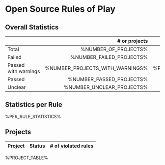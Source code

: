 # Open Source Rules of Play

## Overall Statistics

|                           | # or projects                    | % or projects                      |
| :------------------------ | -------------------------------: | ---------------------------------: |
| Total                     |             %NUMBER_OF_PROJECTS% |                               100% |
| Failed                    |         %NUMBER_FAILED_PROJECTS% |         %PERCENT_FAILED_PROJECTS%% |
| Passed with&nbsp;warnings |  %NUMBER_PROJECTS_WITH_WARNINGS% |  %PERCENT_PROJECTS_WITH_WARNINGS%% |
| Passed                    |         %NUMBER_PASSED_PROJECTS% |         %PERCENT_PASSED_PROJECTS%% |
| Unclear                   |        %NUMBER_UNCLEAR_PROJECTS% |        %PERCENT_UNCLEAR_PROJECTS%% |

## Statistics per Rule
%PER_RULE_STATISTICS%

## Projects

| Project  | Status | # of violated rules |
| -------  | :----- | :------------------ |
%PROJECT_TABLE%

